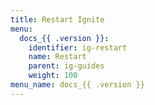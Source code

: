 ```yaml
---
title: Restart Ignite
menu:
  docs_{{ .version }}:
    identifier: ig-restart
    name: Restart
    parent: ig-guides
    weight: 100
menu_name: docs_{{ .version }}
---
```

